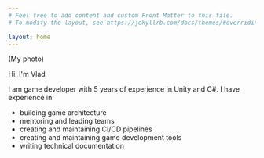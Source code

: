 ```yaml
---
# Feel free to add content and custom Front Matter to this file.
# To modify the layout, see https://jekyllrb.com/docs/themes/#overriding-theme-defaults

layout: home
---
```


(My photo)

Hi. I'm Vlad

I am game developer with 5 years of experience in Unity and C#. I have experience in:
- building game architecture
- mentoring and leading teams
- creating and maintaining CI/CD pipelines
- creating and maintaining game development tools
- writing technical documentation
